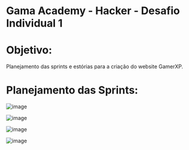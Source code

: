 # Gama Academy - Hacker - Desafio Individual 1

# Objetivo:
Planejamento das sprints e estórias para a criação do website GamerXP.

# Planejamento das Sprints:

![image](https://user-images.githubusercontent.com/90806965/133674217-ab8e989f-30ce-4d03-8e4a-29c00739ce61.png)

![image](https://user-images.githubusercontent.com/90806965/133673166-29b36503-4251-42da-bb79-4a88cbf71709.png)

![image](https://user-images.githubusercontent.com/90806965/133675811-9661d16e-4fde-40f4-b611-5de48f8512cd.png)

![image](https://user-images.githubusercontent.com/90806965/133675598-0db38a00-d137-4b45-8b66-2e023125ffa2.png)











